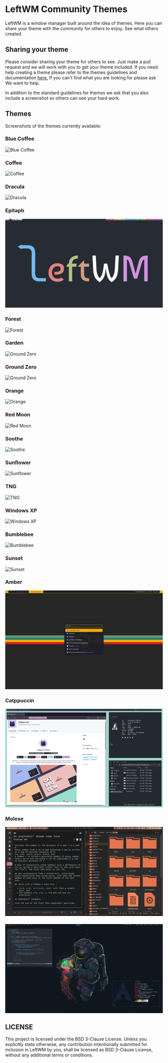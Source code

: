 # LeftWM Community Themes

LeftWM is a window manager built around the idea of themes.
Here you can share your theme with the community for others to enjoy.
See what others created.

## Sharing your theme

Please consider sharing your theme for others to see. Just make a pull request and we will work with you to get your theme included.
If you need help creating a theme please refer to the themes guidelines and documentation [here.](https://github.com/leftwm/leftwm/tree/master/themes)
If you can't find what you are looking for please ask We want to help.

In addition to the standard guidelines for themes we ask that you also include a screenshot so others can see your hard work.

## Themes

Screenshots of the themes currently available:

### Blue Coffee

![Blue Coffee](screenshots/bc.png)

### Coffee

![Coffee](screenshots/Coffee.jpg)

### Dracula

![Dracula](screenshots/dracula.png)

### Epitaph

![Epitaph](screenshots/Epitaph.png)

### Forest

![Forest](https://github.com/lex148/forest/raw/master/forest_screenshot.png)

### Garden

![Ground Zero](screenshots/garden.png)

### Ground Zero

![Ground Zero](screenshots/gz.png)

### Orange

![Orange](screenshots/orange.png)

### Red Moon

![Red Moon](screenshots/rm.png)

### Soothe

![Soothe](screenshots/soothe.png)

### Sunflower

![Sunflower](screenshots/Sunflower.png)

### TNG

![TNG](screenshots/tng.jpg)

### Windows XP

![Windows XP](screenshots/xp.png)

### Bumblebee

![Bumblebee](screenshots/Bumblebee.png)

### Sunset

![Sunset](https://raw.githubusercontent.com/Syudagye/leftwm-sunset/master/screenshots/filled.png)

### Amber

![Amber](screenshots/amber.png)

### Catppuccin

![Catppuccin](screenshots/catppuccin.png)

### Molese

![Molese](screenshots/molese.png)

###

![SpaceJelly](screenshots/SpaceJelly.png)

## LICENSE

This project is licensed under the BSD 3-Clause License.
Unless you explicitly state otherwise, any contribution intentionally submitted for inclusion in LeftWM by you, shall be licensed as BSD 3-Clause License, without any additional terms or conditions.
